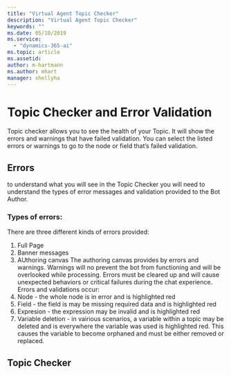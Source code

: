 ```yaml
---
title: "Virtual Agent Topic Checker"
description: "Virtual Agent Topic Checker"
keywords: ""
ms.date: 05/10/2019
ms.service:
  - "dynamics-365-ai"
ms.topic: article
ms.assetid: 
author: m-hartmann
ms.author: mhart
manager: shellyha
---
```


# Topic Checker and Error Validation
Topic checker allows you to see the health of your Topic.  It will show the errors and warnings that have failed validation.  You can select the listed errors or warnings to go to the node or field that’s failed validation.

## Errors
to understand what you will see in the Topic Checker you will need to understand the types of error messages and validation provided to the Bot Author.  
### Types of errors: 
There are three different kinds of errors provided: 
1. Full Page
2. Banner messages
3. AUthoring canvas
The authoring canvas provides by errors and warnings.  Warnings will no prevent the bot from functioning and will be overlooked while processing.  Errors must be cleared up and will cause unexpected behaviors or critical failures during the chat experience.  
Errors and validations occur: 
1. Node - the whole node is in error and is highlighted red
2. Field - the field is may be missing required data and is highlighted red
3. Expresion - the expression may be invalid and is highlighted red
4. Variable deletion - in vairious scenarios, a variable within a topic may be deleted and is everywhere the variable was used is highlighted red. This causes the variable to become orphaned and must be either removed or replaced. 

## Topic Checker
